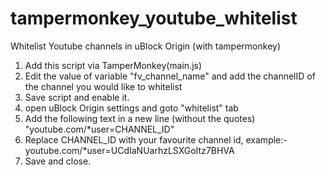 # tampermonkey_youtube_whitelist
Whitelist Youtube channels in uBlock Origin (with tampermonkey)

1. Add this script via TamperMonkey(main.js)
2. Edit the value of variable "fv_channel_name" and add the channelID of the channel you would like to whitelist
3. Save script and enable it.
4. open uBlock Origin settings and goto "whitelist" tab
5. Add the following text in a new line (without the quotes) "youtube.com/*user=CHANNEL_ID" 
6. Replace CHANNEL_ID with your favourite channel id, example:- youtube.com/*user=UCdIaNUarhzLSXGoItz7BHVA
7. Save and close.


